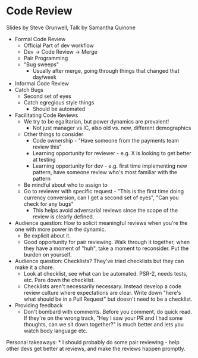 # Code Review

Slides by Steve Grunwell, Talk by Samantha Quinone

* Formal Code Review
    * Official Part of dev workflow
    * Dev -> Code Review -> Merge
    * Pair Programming
    * "Bug sweeps"
        * Usually after merge, going through things that changed that day/week
* Informal Code Review
* Catch Bugs
    * Second set of eyes
    * Catch egregious style things
        * Should be automated
* Facilitating Code Reviews
    * We try to be egalitarian, but power dynamics are prevalent!
        * Not just manager vs IC, also old vs. new, different demographics
    * Other things to consider
        * Code ownership - "Have someone from the payments team review this"
        * Learning opportunity for reviewer - e.g. X is looking to get better at testing
        * Learning opportunity for dev - e.g. first time implementing new pattern, have someone review who's most familiar with the pattern
    * Be mindful about who to assign to
    * Go to reviewer with specific request - "This is the first time doing currency conversion, can I get a second set of eyes", "Can you check for any bugs"
        * This helps avoid adversarial reviews since the scope of the review is clearly defined.
* Audience question: How to solicit meaningful reviews when you're the one with more power in the dynamic.
    * Be explicit about it.
    * Good opportunity for pair reviewing. Walk through it together, when they have a moment of "huh", take a moment to reconsider. Put the burden on yourself.
* Audience question: Checklists? They've tried checklists but they can make it a chore.
    * Look at checklist, see what can be automated. PSR-2, needs tests, etc. Pare down the checklist.
    * Checklists aren't necessarily necessary. Instead develop a code review culture where expectations are clear. Write down "here's what should be in a Pull Request" but doesn't need to be a checklist.
* Providing feedback
    * Don't bombard with comments. Before you comment, do quick read. If they're on the wrong track, "Hey I saw your PR and I had some thoughts, can we sit down together?" is much better and lets you watch body language etc.
    
    
Personal takeaways:
    * I should probably do some pair reviewing - help other devs get better at reviews, and make the reviews happen promptly.